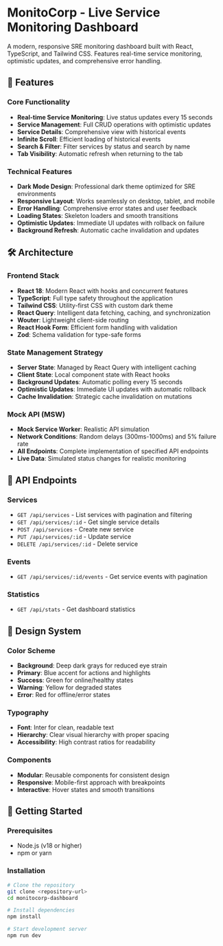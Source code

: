 # MonitoCorp - Live Service Monitoring Dashboard

A modern, responsive SRE monitoring dashboard built with React, TypeScript, and Tailwind CSS. Features real-time service monitoring, optimistic updates, and comprehensive error handling.

## 🚀 Features

### Core Functionality
- **Real-time Service Monitoring**: Live status updates every 15 seconds
- **Service Management**: Full CRUD operations with optimistic updates
- **Service Details**: Comprehensive view with historical events
- **Infinite Scroll**: Efficient loading of historical events
- **Search & Filter**: Filter services by status and search by name
- **Tab Visibility**: Automatic refresh when returning to the tab

### Technical Features
- **Dark Mode Design**: Professional dark theme optimized for SRE environments
- **Responsive Layout**: Works seamlessly on desktop, tablet, and mobile
- **Error Handling**: Comprehensive error states and user feedback
- **Loading States**: Skeleton loaders and smooth transitions
- **Optimistic Updates**: Immediate UI updates with rollback on failure
- **Background Refresh**: Automatic cache invalidation and updates

## 🛠 Architecture

### Frontend Stack
- **React 18**: Modern React with hooks and concurrent features
- **TypeScript**: Full type safety throughout the application
- **Tailwind CSS**: Utility-first CSS with custom dark theme
- **React Query**: Intelligent data fetching, caching, and synchronization
- **Wouter**: Lightweight client-side routing
- **React Hook Form**: Efficient form handling with validation
- **Zod**: Schema validation for type-safe forms

### State Management Strategy
- **Server State**: Managed by React Query with intelligent caching
- **Client State**: Local component state with React hooks
- **Background Updates**: Automatic polling every 15 seconds
- **Optimistic Updates**: Immediate UI updates with automatic rollback
- **Cache Invalidation**: Strategic cache invalidation on mutations

### Mock API (MSW)
- **Mock Service Worker**: Realistic API simulation
- **Network Conditions**: Random delays (300ms-1000ms) and 5% failure rate
- **All Endpoints**: Complete implementation of specified API endpoints
- **Live Data**: Simulated status changes for realistic monitoring

## 📡 API Endpoints

### Services
- `GET /api/services` - List services with pagination and filtering
- `GET /api/services/:id` - Get single service details
- `POST /api/services` - Create new service
- `PUT /api/services/:id` - Update service
- `DELETE /api/services/:id` - Delete service

### Events
- `GET /api/services/:id/events` - Get service events with pagination

### Statistics
- `GET /api/stats` - Get dashboard statistics

## 🎨 Design System

### Color Scheme
- **Background**: Deep dark grays for reduced eye strain
- **Primary**: Blue accent for actions and highlights
- **Success**: Green for online/healthy states
- **Warning**: Yellow for degraded states
- **Error**: Red for offline/error states

### Typography
- **Font**: Inter for clean, readable text
- **Hierarchy**: Clear visual hierarchy with proper spacing
- **Accessibility**: High contrast ratios for readability

### Components
- **Modular**: Reusable components for consistent design
- **Responsive**: Mobile-first approach with breakpoints
- **Interactive**: Hover states and smooth transitions

## 🚦 Getting Started

### Prerequisites
- Node.js (v18 or higher)
- npm or yarn

### Installation
```bash
# Clone the repository
git clone <repository-url>
cd monitocorp-dashboard

# Install dependencies
npm install

# Start development server
npm run dev
